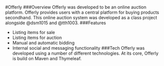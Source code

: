 #Offerly
###Overview
Offerly was developed to be an online auction platform.
Offerly provides users with a central platform for buying products secondhand. This online auction system was developed as a class project alongside @dsm1015 and @tth1003. 
###Features
- Listing items for sale
- Listing items for auction
- Manual and automatic bidding
- Internal social and messaging functionality
###Tech
Offerly was developed using a number of different technologies. At its core, Offerly is build on Maven and Thymeleaf. 
